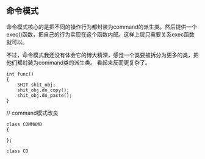 ## 命令模式

命令模式核心的是把不同的操作行为都封装为command的派生类。然后提供一个exec()函数，把自己的行为实现在这个函数内部。这样上层只需要关系exec函数就可以。

不过，命令模式我还没有体会它的博大精深，感觉一个类要被拆分为更多的类，把他们都封装为command类的派生类。
看起来反而更复杂了。

```
int func()
{
    SHIT shit_obj;
    shit_obj.do_copy();
    shit_obj.do_paste();
}
```

// command模式改良
```
class COMMAMD
{

};

class CO
```